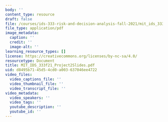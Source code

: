 ```yaml
---
body: ''
content_type: resource
draft: false
file: /courses/ids-333-risk-and-decision-analysis-fall-2021/mit_ids_333f21_project2slides.pdf
file_type: application/pdf
image_metadata:
  caption: ''
  credit: ''
  image-alt: ''
learning_resource_types: []
license: https://creativecommons.org/licenses/by-nc-sa/4.0/
resourcetype: Document
title: MIT_IDS_333f21_Project2Slides.pdf
uid: d8495b71-45d5-4cd0-a003-637046ee4722
video_files:
  video_captions_file: ''
  video_thumbnail_file: ''
  video_transcript_file: ''
video_metadata:
  video_speakers: ''
  video_tags: ''
  youtube_description: ''
  youtube_id: ''
---
```

